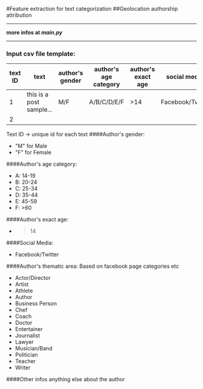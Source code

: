 #Feature extraction for text categorization
##Geolocation authorship attribution


---


**more infos at *main.py***


---


### Input csv file template:
| text ID | text | author's gender | author's age category | author's exact age | social media | thematic area | nationality | other info |
| -- | -- | -- | -- | -- | -- | -- | -- | -- |
| 1 | this is a post sample... | M/F | A/B/C/D/E/F | >14 | Facebook/Twiter | Actor/Director | US | something |
| 2 |  |  |  |  |  |  |  |  |


Text ID -> unique id for each text
####Author's gender:
- "M" for Male
- "F" for Female

####Author's age category:
- A: 14-19
- B: 20-24
- C: 25-34
- D: 35-44
- E: 45-59
- F: >60

####Author's exact age:
- >14

####Social Media:
- Facebook/Twitter

####Author's thematic area:
Based on facebook page categories etc
- Actor/Director
- Artist
- Athlete
- Author
- Business Person
- Chef
- Coach
- Doctor
- Entertainer
- Journalist
- Lawyer
- Musician/Band
- Politician
- Teacher
- Writer

####Other infos
anything else about the author
